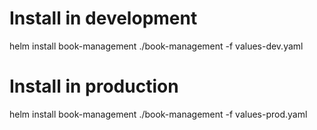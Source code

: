 # Install in development
helm install book-management ./book-management -f values-dev.yaml

# Install in production
helm install book-management ./book-management -f values-prod.yaml
